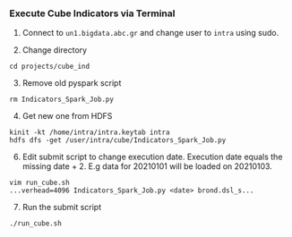 ### Execute Cube Indicators via Terminal

1. Connect to `un1.bigdata.abc.gr` and change user to `intra` using sudo.

2. Change directory 
```
cd projects/cube_ind
```

3. Remove old pyspark script
```
rm Indicators_Spark_Job.py
```

4. Get new one from HDFS
```
kinit -kt /home/intra/intra.keytab intra
hdfs dfs -get /user/intra/cube/Indicators_Spark_Job.py
```

6. Edit submit script to change execution date. Execution date equals the missing date + 2. E.g data for 20210101 will be loaded on 20210103.
```
vim run_cube.sh
...verhead=4096 Indicators_Spark_Job.py <date> brond.dsl_s...
```

7. Run the submit script 
```
./run_cube.sh
```
